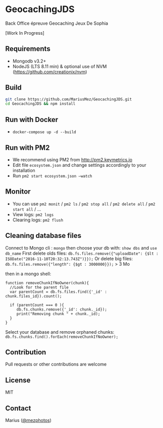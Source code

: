 # GeocachingJDS
Back Office épreuve Geocaching Jeux De Sophia

[Work In Progress]

## Requirements
- Mongodb v3.2+
- NodeJS (LTS 8.11 min) & optional use of NVM (https://github.com/creationix/nvm) 

## Build
```bash
git clone https://github.com/MariusMez/GeocachingJDS.git
cd GeocachingJDS && npm install
```


## Run with Docker

- `docker-compose up -d --build`

## Run with PM2

- We recommend using PM2 from http://pm2.keymetrics.io 
- Edit file ```ecosystem.json``` and change settings accordingly to your installation
- Run  ```pm2 start ecosystem.json —watch```

## Monitor

- You can use ```pm2 monit``` / ```pm2 ls``` / ```pm2 stop all``` / ```pm2 delete all``` / ```pm2 start all``` / ...
- View logs: ```pm2 logs```
- Clearing logs: ```pm2 flush```

## Cleaning database files

Connect to Mongo cli : `mongo` then choose your db with: `show dbs` and `use db_name`
First delete olds files: `db.fs.files.remove({"uploadDate": {$lt : ISODate("2016-11-10T20:32:13.743Z")}});`
Or delete big files: `db.fs.files.remove({"length": {$gt : 3000000}});`  > 3 Mo

then in a mongo shell: 

```
function removeChunkIfNoOwner(chunk){
  //Look for the parent file
  var parentCount = db.fs.files.find({'_id' : chunk.files_id}).count();

  if (parentCount === 0 ){
     db.fs.chunks.remove({'_id': chunk._id});
     print("Removing chunk " + chunk._id);
  }
}
```

Select your database and remove orphaned chunks: `db.fs.chunks.find().forEach(removeChunkIfNoOwner);`



## Contribution

Pull requests or other contributions are welcome

## License

MIT

## Contact

Marius ([@mezphotos](https://twitter.com/mezphotos))
